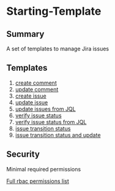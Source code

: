 # Starting-Template

## Summary

A set of templates to manage Jira issues

## Templates


1. [create comment](https://github.com/codefresh-io/argo-hub/blob/main/workflows/jira/versions/0.0.2/docs/create-comment.md)
2. [update comment](https://github.com/codefresh-io/argo-hub/blob/main/workflows/jira/versions/0.0.2/docs/update-comment.md)
3. [create issue](https://github.com/codefresh-io/argo-hub/blob/main/workflows/jira/versions/0.0.2/docs/create-issue.md)
4. [update issue](https://github.com/codefresh-io/argo-hub/blob/main/workflows/jira/versions/0.0.2/docs/update-issue.md)
5. [update issues from JQL](https://github.com/codefresh-io/argo-hub/blob/main/workflows/jira/versions/0.0.2/docs/update-all-from-jql.md)
6. [verify issue status](https://github.com/codefresh-io/argo-hub/blob/main/workflows/jira/versions/0.0.2/docs/issue-verify-status.md)
7. [verify issue status from JQL](https://github.com/codefresh-io/argo-hub/blob/main/workflows/jira/versions/0.0.2/docs/issue-verify-status-from-jql.md)
8. [issue transition status](https://github.com/codefresh-io/argo-hub/blob/main/workflows/jira/versions/0.0.2/docs/issue-transition-status.md)
9. [issue transition status and update](https://github.com/codefresh-io/argo-hub/blob/main/workflows/jira/versions/0.0.2/docs/issue-transition-status-and-update.md)


## Security

Minimal required permissions

[Full rbac permissions list](https://github.com/codefresh-io/argo-hub/blob/main/workflows/jira/versions/0.0.2/rbac.yaml)
